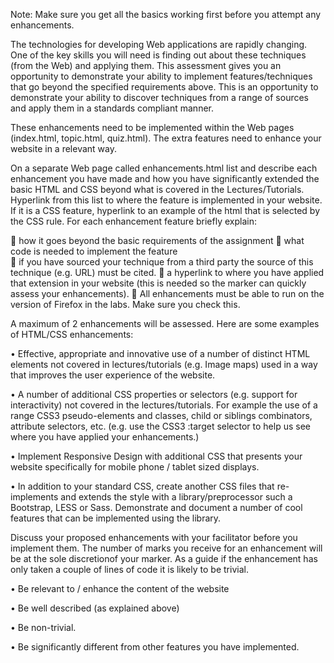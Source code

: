Note: Make sure you get all the basics working first before you attempt any enhancements.  
  
 
The technologies for developing Web applications are rapidly changing. One of the key skills you will need is finding out about these techniques (from the Web) and applying them.  This assessment gives you an opportunity to demonstrate your ability to implement features/techniques that go beyond the specified requirements above. This is an opportunity to demonstrate your ability to discover techniques from a range of sources and apply them in a standards compliant manner.  
 
These enhancements need to be implemented within the Web pages (index.html, topic.html, quiz.html). The extra features need to enhance your website in a relevant way.  
 
On a separate Web page called enhancements.html  list and describe each enhancement you have made and how you have significantly extended the basic HTML and CSS beyond what is covered in the Lectures/Tutorials. Hyperlink from this list to where the feature is implemented in your website. If it is a CSS feature, hyperlink to an example of the html that is selected by the CSS rule. For each enhancement feature briefly explain:  
 
 how it goes beyond the basic requirements of the assignment 
 what code is needed to implement the feature  
 if you have sourced your technique from a third party the source of this technique (e.g. URL) must be cited. 
 a hyperlink to where you have applied that extension in your website (this is needed so the 
marker can quickly assess your enhancements). 
 All enhancements must be able to run on the version of Firefox in the labs. Make sure you 
check this. 
 
A maximum of 2 enhancements will be assessed. Here are some examples of HTML/CSS enhancements: 

• Effective, appropriate  and innovative use of a  number of distinct  HTML elements not  covered in lectures/tutorials (e.g. Image maps) used in a way that improves the user experience of the website. 

• A number of  additional CSS properties or selectors (e.g. support for interactivity) not covered in  the  lectures/tutorials.  For  example  the  use  of  a  range  CSS3  pseudo-elements  and  classes, child or siblings combinators, attribute selectors, etc. (e.g. use the CSS3 :target selector to help us see where you have applied your enhancements.)  

• Implement  Responsive  Design  with  additional  CSS  that  presents  your  website  specifically  for mobile phone / tablet sized displays. 

• In  addition to your standard CSS, create another CSS files that re-implements and extends the style with a library/preprocessor such a Bootstrap, LESS or Sass. Demonstrate and document a number of cool features that can be implemented using the library.  
   
Discuss your proposed enhancements with your facilitator before you implement them. The number of marks you receive for an enhancement will be at the sole discretionof your marker. As a guide if the enhancement has only taken a couple of lines of code it is likely to be trivial. 

• Be relevant to / enhance the content of the website 

• Be well described (as explained above) 

• Be non-trivial.  

• Be significantly different from other features you have implemented.  
